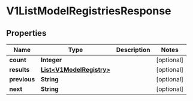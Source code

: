 

# V1ListModelRegistriesResponse


## Properties

Name | Type | Description | Notes
------------ | ------------- | ------------- | -------------
**count** | **Integer** |  |  [optional]
**results** | [**List&lt;V1ModelRegistry&gt;**](V1ModelRegistry.md) |  |  [optional]
**previous** | **String** |  |  [optional]
**next** | **String** |  |  [optional]



